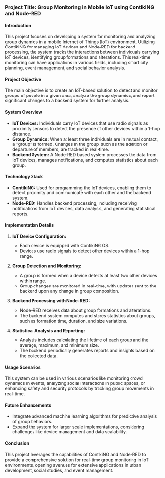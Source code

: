 ### Project Title: Group Monitoring in Mobile IoT using ContikiNG and Node-RED

#### Introduction
This project focuses on developing a system for monitoring and analyzing group dynamics in a mobile Internet of Things (IoT) environment. Utilizing ContikiNG for managing IoT devices and Node-RED for backend processing, the system tracks the interactions between individuals carrying IoT devices, identifying group formations and alterations. This real-time monitoring can have applications in various fields, including smart city planning, event management, and social behavior analysis.

#### Project Objective
The main objective is to create an IoT-based solution to detect and monitor groups of people in a given area, analyze the group dynamics, and report significant changes to a backend system for further analysis.

#### System Overview
- **IoT Devices:** Individuals carry IoT devices that use radio signals as proximity sensors to detect the presence of other devices within a 1-hop distance.
- **Group Dynamics:** When at least three individuals are in mutual contact, a "group" is formed. Changes in the group, such as the addition or departure of members, are tracked in real-time.
- **Backend System:** A Node-RED based system processes the data from IoT devices, manages notifications, and computes statistics about each group.

#### Technology Stack
- **ContikiNG:** Used for programming the IoT devices, enabling them to detect proximity and communicate with each other and the backend system.
- **Node-RED:** Handles backend processing, including receiving notifications from IoT devices, data analysis, and generating statistical reports.

#### Implementation Details
1. **IoT Device Configuration:** 
   - Each device is equipped with ContikiNG OS.
   - Devices use radio signals to detect other devices within a 1-hop range.

2. **Group Detection and Monitoring:**
   - A group is formed when a device detects at least two other devices within range.
   - Group changes are monitored in real-time, with updates sent to the backend upon any change in group composition.

3. **Backend Processing with Node-RED:**
   - Node-RED receives data about group formations and alterations.
   - The backend system computes and stores statistics about groups, such as formation time, duration, and size variations.

4. **Statistical Analysis and Reporting:**
   - Analysis includes calculating the lifetime of each group and the average, maximum, and minimum size.
   - The backend periodically generates reports and insights based on the collected data.

#### Usage Scenarios
This system can be used in various scenarios like monitoring crowd dynamics in events, analyzing social interactions in public spaces, or enhancing safety and security protocols by tracking group movements in real-time.

#### Future Enhancements
- Integrate advanced machine learning algorithms for predictive analysis of group behaviors.
- Expand the system for larger scale implementations, considering challenges like device management and data scalability.

#### Conclusion
This project leverages the capabilities of ContikiNG and Node-RED to provide a comprehensive solution for real-time group monitoring in IoT environments, opening avenues for extensive applications in urban development, social studies, and event management.
